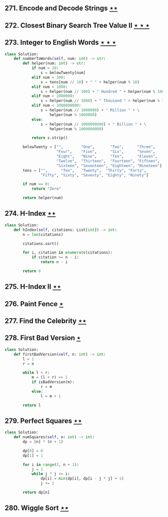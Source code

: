 ## 271. Encode and Decode Strings [$\star\star$](https://leetcode.com/problems/encode-and-decode-strings)

## 272. Closest Binary Search Tree Value II [$\star\star\star$](https://leetcode.com/problems/closest-binary-search-tree-value-ii)

## 273. Integer to English Words [$\star\star\star$](https://leetcode.com/problems/integer-to-english-words)

```python
class Solution:
    def numberToWords(self, num: int) -> str:
        def helper(num: int) -> str:
            if num < 20:
                s = belowTwenty[num]
            elif num < 100:
                s = tens[num // 10] + " " + helper(num % 10)
            elif num < 1000:
                s = helper(num // 100) + " Hundred " + helper(num % 100)
            elif num < 1000000:
                s = helper(num // 1000) + " Thousand " + helper(num % 1000)
            elif num < 1000000000:
                s = helper(num // 1000000) + " Million " + \
                    helper(num % 1000000)
            else:
                s = helper(num // 1000000000) + " Billion " + \
                    helper(num % 1000000000)

            return s.strip()

        belowTwenty = ["",        "One",       "Two",      "Three",
                       "Four",    "Five",      "Six",      "Seven",
                       "Eight",   "Nine",      "Ten",      "Eleven",
                       "Twelve",  "Thirteen",  "Fourteen", "Fifteen",
                       "Sixteen", "Seventeen", "Eighteen", "Nineteen"]
        tens = ["",      "Ten",   "Twenty",  "Thirty", "Forty",
                "Fifty", "Sixty", "Seventy", "Eighty", "Ninety"]

        if num == 0:
            return "Zero"

        return helper(num)
```

## 274. H-Index [$\star\star$](https://leetcode.com/problems/h-index)

```python
class Solution:
    def hIndex(self, citations: List[int]) -> int:
        n = len(citations)

        citations.sort()

        for i, citation in enumerate(citations):
            if citation >= n - i:
                return n - i

        return 0
```

## 275. H-Index II [$\star\star$](https://leetcode.com/problems/h-index-ii)

## 276. Paint Fence [$\star$](https://leetcode.com/problems/paint-fence)

## 277. Find the Celebrity [$\star\star$](https://leetcode.com/problems/find-the-celebrity)

## 278. First Bad Version [$\star$](https://leetcode.com/problems/first-bad-version)

```python
class Solution:
    def firstBadVersion(self, n: int) -> int:
        l = 1
        r = n

        while l < r:
            m = (l + r) >> 1
            if isBadVersion(m):
                r = m
            else:
                l = m + 1

        return l
```

## 279. Perfect Squares [$\star\star$](https://leetcode.com/problems/perfect-squares)

```python
class Solution:
    def numSquares(self, n: int) -> int:
        dp = [n] * (n + 1)

        dp[0] = 0
        dp[1] = 1

        for i in range(2, n + 1):
            j = 1
            while j * j <= i:
                dp[i] = min(dp[i], dp[i - j * j] + 1)
                j += 1

        return dp[n]
```

## 280. Wiggle Sort [$\star\star$](https://leetcode.com/problems/wiggle-sort)
